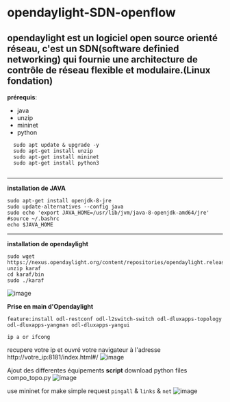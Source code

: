 # opendaylight-SDN-openflow
opendaylight est un logiciel open source orienté réseau, 
c'est un SDN(software definied networking) qui fournie 
une architecture de contrôle de réseau flexible et modulaire.(Linux fondation)
------------------------------------------------------------------

**prérequis**:
- java
- unzip 
- mininet
- python

```
  sudo apt update & upgrade -y
  sudo apt-get install unzip
  sudo apt-get install mininet
  sudo apt-get install python3
  
```
-------------------------------------------------------------------
**installation de JAVA**
```
sudo apt-get install openjdk-8-jre
sudo update-alternatives --config java
sudo echo 'export JAVA_HOME=/usr/lib/jvm/java-8-openjdk-amd64/jre' #source ~/.bashrc
echo $JAVA_HOME
```
--------------------------------------------------------------------
**installation de opendaylight**
```
sudo wget https://nexus.opendaylight.org/content/repositories/opendaylight.release/org/opendaylight/integration/opendaylight/0.10.0/
unzip karaf
cd karaf/bin
sudo ./karaf
```
![image](https://github.com/user-attachments/assets/bf4e9a36-a4b1-4218-888e-8b985f70bd4a)


**Prise en main d'Opendaylight**
```
feature:install odl-restconf odl-l2switch-switch odl-dluxapps-topology odl-dluxapps-yangman odl-dluxapps-yangui
```
```
ip a or ifcong
```
recupere votre ip et ouvré votre navigateur à l'adresse http://votre_ip:8181/index.html#/
![image](https://github.com/user-attachments/assets/ec083590-dfec-4d97-9fa4-d5baf133d9fc)


Ajout des differentes équipements
**script**
download python files compo_topo.py
![image](https://github.com/user-attachments/assets/e82c3df4-7016-4eb4-a0b5-59583ca33c9d)

use mininet for make simple request `pingall` & `links` & `net`
![image](https://github.com/user-attachments/assets/02ef416a-ab86-4244-a7c0-ae0fc625b353)


